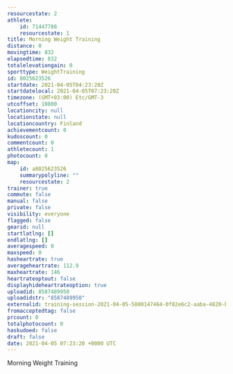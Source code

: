 ```yaml
---
resourcestate: 2
athlete:
    id: 71447788
    resourcestate: 1
title: Morning Weight Training
distance: 0
movingtime: 832
elapsedtime: 832
totalelevationgain: 0
sporttype: WeightTraining
id: 8025623526
startdate: 2021-04-05T04:23:20Z
startdatelocal: 2021-04-05T07:23:20Z
timezone: (GMT+03:00) Etc/GMT-3
utcoffset: 10800
locationcity: null
locationstate: null
locationcountry: Finland
achievementcount: 0
kudoscount: 0
commentcount: 0
athletecount: 1
photocount: 0
map:
    id: a8025623526
    summarypolyline: ""
    resourcestate: 2
trainer: true
commute: false
manual: false
private: false
visibility: everyone
flagged: false
gearid: null
startlatlng: []
endlatlng: []
averagespeed: 0
maxspeed: 0
hasheartrate: true
averageheartrate: 112.9
maxheartrate: 146
heartrateoptout: false
displayhideheartrateoption: true
uploadid: 8587489950
uploadidstr: "8587489950"
externalid: training-session-2021-04-05-5880147464-0f82e6c2-aaba-4820-b6c7-a7c85113a57e.fit
fromacceptedtag: false
prcount: 0
totalphotocount: 0
haskudoed: false
draft: false
date: 2021-04-05 07:23:20 +0000 UTC
---
```

Morning Weight Training